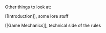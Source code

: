 
Other things to look at:

[[Introduction]], some lore stuff

[[Game Mechanics]], technical side of the rules

